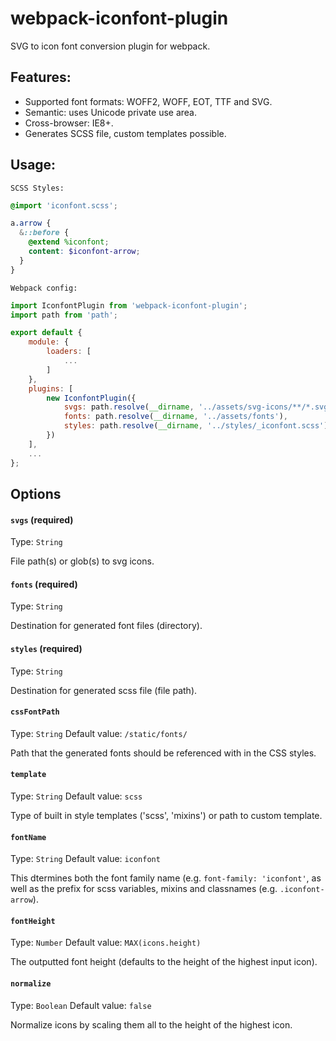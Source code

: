 # webpack-iconfont-plugin

SVG to icon font conversion plugin for webpack.

## Features:

* Supported font formats: WOFF2, WOFF, EOT, TTF and SVG.
* Semantic: uses Unicode private use area.
* Cross-browser: IE8+.
* Generates SCSS file, custom templates possible.

## Usage:

`SCSS Styles:`

```scss
@import 'iconfont.scss';

a.arrow {
  &::before {
    @extend %iconfont;
    content: $iconfont-arrow;
  }
}
```

`Webpack config:`

```js
import IconfontPlugin from 'webpack-iconfont-plugin';
import path from 'path';

export default {
    module: {
        loaders: [
            ...
        ]
    },
    plugins: [
        new IconfontPlugin({
            svgs: path.resolve(__dirname, '../assets/svg-icons/**/*.svg'),
            fonts: path.resolve(__dirname, '../assets/fonts'),
            styles: path.resolve(__dirname, '../styles/_iconfont.scss')
        })
    ],
    ...
};
```

## Options

#### `svgs` (required) 
Type: `String`

File path(s) or glob(s) to svg icons.

#### `fonts` (required) 
Type: `String`

Destination for generated font files (directory).

#### `styles` (required) 
Type: `String`

Destination for generated scss file (file path).

#### `cssFontPath`
Type: `String` Default value: `/static/fonts/`

Path that the generated fonts should be referenced with in the CSS styles.

#### `template`
Type: `String` Default value: `scss`

Type of built in style templates ('scss', 'mixins') or path to custom template.

#### `fontName`
Type: `String` Default value: `iconfont`

This dtermines both the font family name (e.g. `font-family: 'iconfont'`, as well as the prefix for scss variables, mixins and classnames (e.g. `.iconfont-arrow`).

#### `fontHeight`
Type: `Number` Default value: `MAX(icons.height)`

The outputted font height (defaults to the height of the highest input icon).

#### `normalize`
Type: `Boolean` Default value: `false`

Normalize icons by scaling them all to the height of the highest icon.
